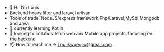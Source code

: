 - 👋 Hi, I’m Louis
- Backend heavy lifter and laravel artisan
- Tools of trade: NodeJS/express framework,Php/Laravel,MySql,Mongodb and Java
- 🌱 currently learning Kotlin
- 💞️ looking to collaborate on web and Mobile app projects, focusing on the backend
- 📫 How to reach me -> Lou.ikwuegbu@gmail.com

<!---
LusBlack/LusBlack is a ✨ special ✨ repository because its `README.md` (this file) appears on your GitHub profile.
You can click the Preview link to take a look at your changes.
--->

